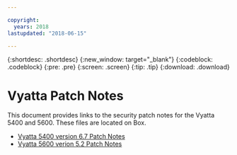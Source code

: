 ```yaml
---

copyright:
  years: 2018
lastupdated: "2018-06-15"

---
```


{:shortdesc: .shortdesc}
{:new_window: target="_blank"}
{:codeblock: .codeblock}
{:pre: .pre}
{:screen: .screen}
{:tip: .tip}
{:download: .download}


# Vyatta Patch Notes

This document provides links to the security patch notes for the Vyatta 5400 and 5600. These files are located on Box.

* [Vyatta 5400 version 6.7 Patch Notes](https://ibm.box.com/s/60ooe2v645vl555ideii10bdj1nvnu3u)
* [Vyatta 5600 verion 5.2 Patch Notes](https://ibm.box.com/s/h6nkuu6299fz4d7hds5nwn6x51vpxcdr)
